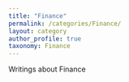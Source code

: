 ```yaml
---
title: "Finance"
permalink: /categories/Finance/
layout: category
author_profile: true
taxonomy: Finance
---
```


Writings about Finance